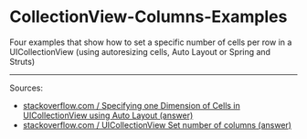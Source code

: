 # CollectionView-Columns-Examples

Four examples that show how to set a specific number of cells per row in a UICollectionView (using autoresizing cells, Auto Layout or Spring and Struts)

---

Sources:
- [stackoverflow.com / Specifying one Dimension of Cells in UICollectionView using Auto Layout (answer)](http://stackoverflow.com/a/38088914/1966109)
- [stackoverflow.com / UICollectionView Set number of columns (answer)](http://stackoverflow.com/a/41409642/1966109)
